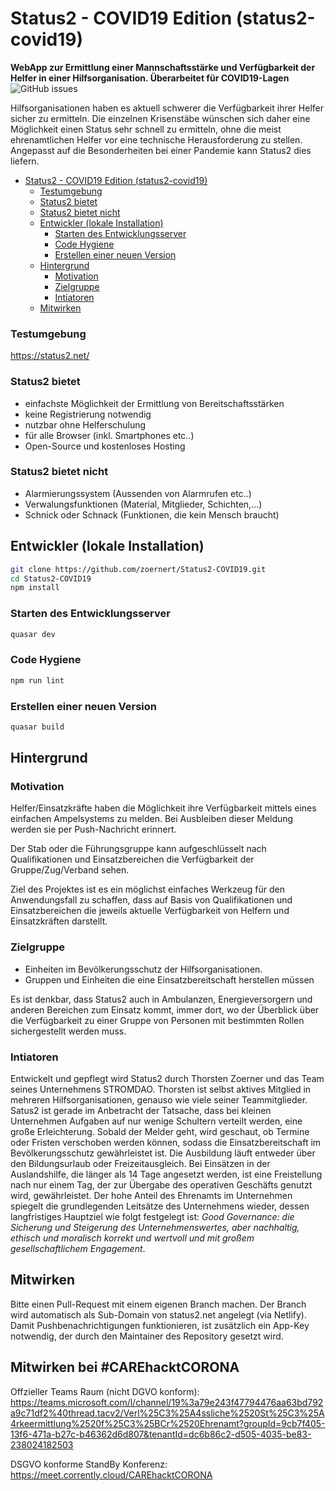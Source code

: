 # Status2 - COVID19 Edition (status2-covid19)
**WebApp zur Ermittlung einer Mannschaftsstärke und Verfügbarkeit der Helfer in einer Hilfsorganisation. Überarbeitet für COVID19-Lagen**
![GitHub issues](https://img.shields.io/github/issues/zoernert/Status2-COVID19)

Hilfsorganisationen haben es aktuell schwerer die Verfügbarkeit ihrer Helfer sicher zu ermitteln. Die einzelnen Krisenstäbe wünschen sich daher eine Möglichkeit einen Status sehr schnell zu ermitteln, ohne die meist ehrenamtlichen Helfer vor eine technische Herausforderung zu stellen. Angepasst auf die Besonderheiten bei einer Pandemie kann Status2 dies liefern.

- [Status2 - COVID19 Edition (status2-covid19)](#status2---covid19-edition--status2-covid19-)
    + [Testumgebung](#testumgebung)
    + [Status2 bietet](#status2-bietet)
    + [Status2 bietet nicht](#status2-bietet-nicht)
  * [Entwickler (lokale Installation)](#entwickler--lokale-installation-)
    + [Starten des Entwicklungsserver](#starten-des-entwicklungsserver)
    + [Code Hygiene](#code-hygiene)
    + [Erstellen einer neuen Version](#erstellen-einer-neuen-version)
  * [Hintergrund](#hintergrund)
    + [Motivation](#motivation)
    + [Zielgruppe](#zielgruppe)
    + [Intiatoren](#intiatoren)
  * [Mitwirken](#mitwirken)

### Testumgebung
https://status2.net/

### Status2 bietet
- einfachste Möglichkeit der Ermittlung von Bereitschaftsstärken
- keine Registrierung notwendig
- nutzbar ohne Helferschulung
- für alle Browser (inkl. Smartphones etc..)
- Open-Source und kostenloses Hosting

### Status2 bietet nicht
- Alarmierungssystem (Aussenden von Alarmrufen etc..)
- Verwalungsfunktionen (Material, Mitglieder, Schichten,...)
- Schnick oder Schnack (Funktionen, die kein Mensch braucht)

## Entwickler (lokale Installation)
```bash
git clone https://github.com/zoernert/Status2-COVID19.git
cd Status2-COVID19
npm install
```
### Starten des Entwicklungsserver
```bash
quasar dev
```

### Code Hygiene
```bash
npm run lint
```

### Erstellen einer neuen Version
```bash
quasar build
```
## Hintergrund
### Motivation
Helfer/Einsatzkräfte haben die Möglichkeit ihre Verfügbarkeit mittels eines einfachen Ampelsystems zu melden. Bei Ausbleiben dieser Meldung werden sie per Push-Nachricht erinnert.

Der Stab oder die Führungsgruppe kann aufgeschlüsselt nach Qualifikationen und Einsatzbereichen die Verfügbarkeit der Gruppe/Zug/Verband sehen.

Ziel des Projektes ist es ein möglichst einfaches Werkzeug für den Anwendungsfall zu schaffen, dass auf Basis von Qualifikationen und Einsatzbereichen die jeweils aktuelle Verfügbarkeit von Helfern und Einsatzkräften darstellt.

### Zielgruppe  

-   Einheiten im Bevölkerungsschutz der Hilfsorganisationen.
-   Gruppen und Einheiten die eine Einsatzbereitschaft herstellen müssen

Es ist denkbar, dass Status2 auch in Ambulanzen, Energieversorgern und anderen Bereichen zum Einsatz kommt, immer dort, wo der Überblick über die Verfügbarkeit zu einer Gruppe von Personen mit bestimmten Rollen sichergestellt werden muss.

### Intiatoren
Entwickelt und gepflegt wird Status2 durch Thorsten Zoerner und das Team seines Unternehmens STROMDAO. Thorsten ist selbst aktives Mitglied in mehreren Hilfsorganisationen, genauso wie viele seiner Teammitglieder. Satus2 ist gerade im Anbetracht der Tatsache, dass bei kleinen Unternehmen Aufgaben auf nur wenige Schultern verteilt werden, eine große Erleichterung. Sobald der Melder geht, wird geschaut, ob Termine oder Fristen verschoben werden können, sodass die Einsatzbereitschaft im Bevölkerungsschutz gewährleistet ist. Die Ausbildung läuft entweder über den Bildungsurlaub oder Freizeitausgleich. Bei Einsätzen in der Auslandshilfe, die länger als 14 Tage angesetzt werden, ist eine Freistellung nach nur einem Tag, der zur Übergabe des operativen Geschäfts genutzt wird, gewährleistet. Der hohe Anteil des Ehrenamts im Unternehmen spiegelt die grundlegenden Leitsätze des Unternehmens wieder, dessen langfristiges Hauptziel wie folgt festgelegt ist: _Good Governance: die Sicherung und Steigerung des Unternehmenswertes, aber nachhaltig, ethisch und moralisch korrekt und wertvoll und mit großem gesellschaftlichem Engagement_.

## Mitwirken
Bitte einen Pull-Request mit einem eigenen Branch machen. Der Branch wird automatisch als Sub-Domain von status2.net angelegt (via Netlify). Damit Pushbenachrichtigungen funktionieren, ist zusätzlich ein App-Key notwendig, der durch den Maintainer des Repository gesetzt wird.


## Mitwirken bei #CAREhacktCORONA
Offzieller Teams Raum (nicht DGVO konform): https://teams.microsoft.com/l/channel/19%3a79e243f47794476aa63bd792a9c71df2%40thread.tacv2/Verl%25C3%25A4ssliche%2520St%25C3%25A4rkeermittlung%2520f%25C3%25BCr%2520Ehrenamt?groupId=9cb7f405-13f6-471a-b27c-b46362d6d807&tenantId=dc6b86c2-d505-4035-be83-238024182503

DSGVO konforme StandBy Konferenz:
https://meet.corrently.cloud/CAREhacktCORONA
